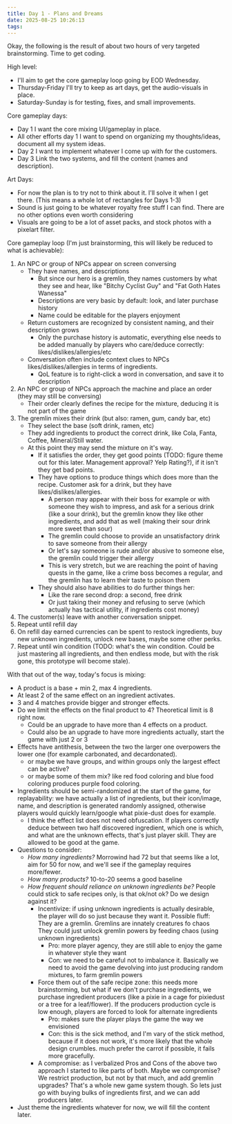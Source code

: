 ```yaml
---
title: Day 1 - Plans and Dreams
date: 2025-08-25 10:26:13
tags:
---
```


Okay, the following is the result of about two hours of very targeted brainstorming. Time to get coding.

High level:

- I'll aim to get the core gameplay loop going by EOD Wednesday.
- Thursday-Friday I'll try to keep as art days, get the audio-visuals in place.
- Saturday-Sunday is for testing, fixes, and small improvements.

Core gameplay days:

- Day 1 I want the core mixing UI/gameplay in place.
- All other efforts day 1 I want to spend on organizing my thoughts/ideas, document all my system ideas.
- Day 2 I want to implement whatever I come up with for the customers.
- Day 3 Link the two systems, and fill the content (names and description).

Art Days:

- For now the plan is to try not to think about it. I'll solve it when I get there. (This means a whole lot of rectangles for Days 1-3)
- Sound is just going to be whatever royalty free stuff I can find. There are no other options even worth considering
- Visuals are going to be a lot of asset packs, and stock photos with a pixelart filter.


Core gameplay loop (I'm just brainstorming, this will likely be reduced to what is achievable):

1. An NPC or group of NPCs appear on screen conversing
    - They have names, and descriptions
        - But since our hero is a gremlin, they names customers by what they see and hear, like "Bitchy Cyclist Guy" and "Fat Goth Hates Wanessa"
        - Descriptions are very basic by default: look, and later purchase history
        - Name could be editable for the players enjoyment
    - Return customers are recognized by consistent naming, and their description grows
        - Only the purchase history is automatic, everything else needs to be added manually by players who care/deduce correctly: likes/dislikes/allergies/etc
    - Conversation often include context clues to NPCs likes/dislikes/allergies in terms of ingredients.
        - QoL feature is to right-click a word in conversation, and save it to description
2. An NPC or group of NPCs approach the machine and place an order (they may still be conversing)
    - Their order clearly defines the recipe for the mixture, deducing it is not part of the game
3. The gremlin mixes their drink (but also: ramen, gum, candy bar, etc)
    - They select the base (soft drink, ramen, etc)
    - They add ingredients to product the correct drink, like Cola, Fanta, Coffee, Mineral/Still water.
    - At this point they may send the mixture on it's way.
        - If it satisfies the order, they get good points (TODO: figure theme out for this later. Management approval? Yelp Rating?), if it isn't they get bad points.
        - They have options to produce things which does more than the recipe. Customer ask for a drink, but they have likes/dislikes/allergies.
            - A person may appear with their boss for example or with someone they wish to impress, and ask for a serious drink (like a sour drink), but the gremlin know they like other ingredients, and add that as well (making their sour drink more sweet than sour) 
            - The gremlin could choose to provide an unsatisfactory drink to save someone from their allergy
            - Or let's say someone is rude and/or abusive to someone else, the gremlin could trigger their allergy
            - This is very stretch, but we are reaching the point of having quests in the game, like a crime boss becomes a regular, and the gremlin has to learn their taste to poison them
        - They should also have abilities to do further things her:
            - Like the rare second drop: a second, free drink
            - Or just taking their money and refusing to serve (which actually has tactical utility, if ingredients cost money)
4. The customer(s) leave with another conversation snippet.
5. Repeat until refill day
6. On refill day earned currencies can be spent to restock ingredients, buy new unknown ingredients, unlock new bases, maybe some other perks.
7. Repeat until win condition (TODO: what's the win condition. Could be just mastering all ingredients, and then endless mode, but with the risk gone, this prototype will become stale).


With that out of the way, today's focus is mixing:

- A product is a base + min 2, max 4 ingredients. 
- At least 2 of the same effect on an ingredient activates.
- 3 and 4 matches provide bigger and stronger effects.
- Do we limit the effects on the final product to 4? Theoretical limit is 8 right now.
    - Could be an upgrade to have more than 4 effects on a product.
    - Could also be an upgrade to have more ingredients actually, start the game with just 2 or 3
- Effects have antithesis, between the two the larger one overpowers the lower one (for example carbonated, and decardonated).
    - or maybe we have groups, and within groups only the largest effect can be active?
    - or maybe some of them mix? like red food coloring and blue food coloring produces purple food coloring.
- Ingredients should be semi-randomized at the start of the game, for replayability: we have actually a list of ingredients, but their icon/image, name, and description is generated randomly assigned, otherwise players would quickly learn/google what pixie-dust does for example.
  - I think the effect list does not need obfuscation. If players correctly deduce between two half discovered ingredient, which one is which, and what are the unknown effects, that's just player skill. They are allowed to be good at the game.
- Questions to consider:
    - *How many ingredients?* Morrowind had 72 but that seems like a lot, aim for 50 for now, and we'll see if the gameplay requires more/fewer.
    - *How many products?* 10-to-20 seems a good baseline
    - *How frequent should reliance on unknown ingredients be?* People could stick to safe recipes only, is that ok/not ok? Do we design against it?
      - Incentivize: if using unknown ingredients is actually desirable, the player will do so just because they want it. Possible fluff: They are a gremlin. Gremlins are innately creatures fo chaos They could just unlock gremlin powers by feeding chaos (using unknown ingredients)
        - Pro: more player agency, they are still able to enjoy the game in whatever style they want
        - Con: we need to be careful not to imbalance it. Basically we need to avoid the game devolving into just producing random mixtures, to farm gremlin powers
      - Force them out of the safe recipe zone: this needs more brainstorming, but what if we don't purchase ingredients, we purchase ingredient producers (like a pixie in a cage for pixiedust or a tree for a leaf/flower). If the producers production cycle is low enough, players are forced to look for alternate ingredients 
        - Pro: makes sure the player plays the game the way we envisioned
        - Con: this is the sick method, and I'm vary of the stick method, because if it does not work, it's more likely that the whole design crumbles. much prefer the carrot if possible, it fails more gracefully.
      - A compromise: as I verbalized Pros and Cons of the above two approach I started to like parts of both. Maybe we compromise? We restrict production, but not by that much, and add gremlin upgrades? That's a whole new game system though. So lets just go with buying bulks of ingredients first, and we can add producers later. 
- Just theme the ingredients whatever for now, we will fill the content later.

